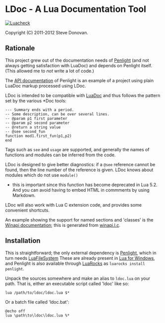 # LDoc - A Lua Documentation Tool

[![Luacheck](https://github.com/lunarmodules/LDoc/workflows/Luacheck/badge.svg)](https://github.com/lunarmodules/LDoc/actions)

Copyright (C) 2011-2012 Steve Donovan.

## Rationale

This project grew out of the documentation needs of
[Penlight](https://github.com/lunarmodules/Penlight) (and not always getting satisfaction
with LuaDoc) and depends on Penlight itself. (This allowed me to _not_ write a lot of code.)

The [API documentation](https://lunarmodules.github.io/Penlight/) of Penlight
is an example of a project using plain LuaDoc markup processed using LDoc.

LDoc is intended to be compatible with [LuaDoc](https://keplerproject.github.io/luadoc/) and
thus follows the pattern set by the various *Doc tools:

    --- Summary ends with a period.
    -- Some description, can be over several lines.
    -- @param p1 first parameter
    -- @param p2 second parameter
    -- @return a string value
    -- @see second_fun
    function mod1.first_fun(p1,p2)
    end

Tags such as `see` and `usage` are supported, and generally the names of functions and
modules can be inferred from the code.

LDoc is designed to give better diagnostics: if a `@see` reference cannot be found, then the
line number of the reference is given.  LDoc knows about modules which do not use `module()`
- this is important since this function has become deprecated in Lua 5.2. And you can avoid
having to embed HTML in commments by using Markdown.

LDoc will also work with Lua C extension code, and provides some convenient shortcuts.

An example showing the support for named sections and 'classes' is the [Winapi
documentation](https://stevedonovan.github.io/winapi/api.html); this is generated from
[winapi.l.c](https://github.com/stevedonovan/winapi/blob/master/winapi.l.c).

## Installation

This is straightforward; the only external dependency is
[Penlight](https://github.com/lunarmodules/Penlight), which in turn needs
[LuaFileSystem](https://lunarmodules.github.io/luafilesystem/) These are already present
in [Lua for Windows](https://github.com/rjpcomputing/luaforwindows), and Penlight is also available through [LuaRocks](https://luarocks.org/) as `luarocks install
penlight`.

Unpack the sources somewhere and make an alias to `ldoc.lua` on your path. That is, either
an executable script called 'ldoc' like so:

    lua /path/to/ldoc/ldoc.lua $*

Or a batch file called 'ldoc.bat':

    @echo off
    lua \path\to\ldoc\ldoc.lua %*

